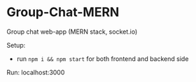 # Group-Chat-MERN
Group chat web-app (MERN stack, socket.io)

Setup:
- run ```npm i && npm start``` for both frontend and backend side

Run:
localhost:3000

